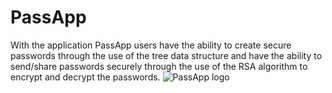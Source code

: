 # PassApp 
With the application PassApp users have the ability to create secure passwords through the use of the tree data structure and have the ability to send/share passwords securely through the use of the RSA algorithm to encrypt and decrypt the passwords. 
![PassApp logo](https://cdn.dribbble.com/users/1763872/screenshots/9975418/tavola_disegno_6_1x.jpg)
